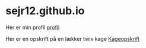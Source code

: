 # sejr12.github.io
<body>
<p> Her er min profil <a href="https://sejr12.github.io/profil">profil</a>
<p> Her er en opskrift på en lækker twix kage <a href="https://sejr12.github.io/kageopskrift">Kageopskrift</a>
<body>